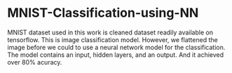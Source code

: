 # MNIST-Classification-using-NN

MNIST dataset used in this work is cleaned dataset readily available on tensorflow. This is image classification model. However, we flattened the image before we could to use a neural network model for the classification. The model contains an input, hidden layers, and an output. And it achieved over 80% acuracy.
